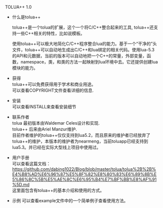 TOLUA++ 1.0

- 什么是tolua++
  
    tolua++是一个tolua的扩展，这个一个将C/C++整合起来的工具, tolua++还支持一些C++相关的特性，比如说模板。

    使用tolua++可以极大地简化C/C++程序整合lua的能力。基于一个“干净的”头文件，tolua++可以自动地生成出C/C++和lua绑定的相关代码。使用lua-5.3的API和元数据，当前的版本可以自动地把一个C++的常量，外部变量，函数，namespace，类，和类的方法一起映射到lua环境中去。它还提供创建lua模块的能力。

- 获得  
    tolua++可以免费获得用于学术和商业用途。  
    可以查看COPYRIGHT文件查看详细的信息.

- 安装  
    可以查看INSTALL来查看安装细节

- 联系作者   
    tolua 最初版本由Waldemar Celes设计和实现.  
    tolua++ 后来由Ariel Manzur维护.  
    目前作者维护的tolua++仅仅支持到lua5.2，而且原来的维护者已经放弃了tolua++的维护，本版本的维护者为nearmeng，当前toluapp已经支持到lua5.3。并已经在实际大型线上项目中使用过。

- 用户手册  
    可以查看这篇文档：   
    https://github.com/dabing1022/Blog/blob/master/tolua/tolua%2B%2B%E4%B8%AD%E6%96%87%E5%8F%82%E8%80%83%E6%89%8B%E5%86%8C%5B%E5%AE%8C%E6%95%B4%E7%BF%BB%E8%AF%91%5D.md  
    这里面包含有tolua++的基本介绍和使用的方式。

- 示例
    可以查看example文件中的一个简单例子查看使用方法。
